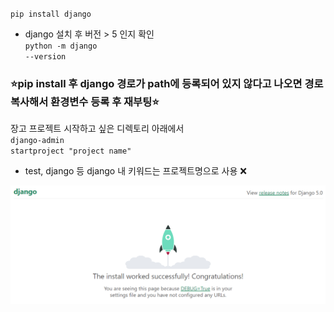 <code>pip install django</code></br>
* django 설치 후 버전 > 5 인지 확인</br>
<code>python -m django --version</code></br>

### :star:pip install 후 django 경로가 path에 등록되어 있지 않다고 나오면 경로 복사해서 환경변수 등록 후 재부팅:star:</br>

장고 프로젝트 시작하고 싶은 디렉토리 아래에서</br>
<code>django-admin startproject "project name"</code></br>
* test, django 등 django 내 키워드는 프로젝트명으로 사용 :x:

![Successfully Django](/EXAMPLE/project/firstDjango.JPG)
